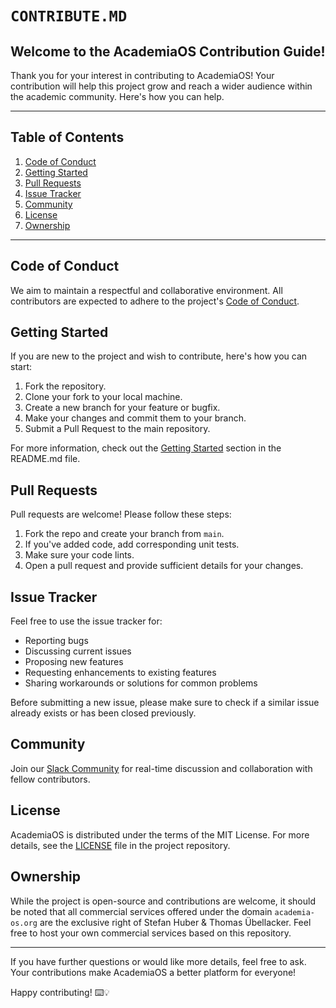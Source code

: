 # `CONTRIBUTE.MD`

## Welcome to the AcademiaOS Contribution Guide!

Thank you for your interest in contributing to AcademiaOS! Your contribution will help this project grow and reach a wider audience within the academic community. Here's how you can help.

---

## Table of Contents

1. [Code of Conduct](#code-of-conduct)
2. [Getting Started](#getting-started)
3. [Pull Requests](#pull-requests)
4. [Issue Tracker](#issue-tracker)
5. [Community](#community)
6. [License](#license)
7. [Ownership](#ownership)

---

## Code of Conduct

We aim to maintain a respectful and collaborative environment. All contributors are expected to adhere to the project's [Code of Conduct](CODE_OF_CONDUCT.md).

## Getting Started

If you are new to the project and wish to contribute, here's how you can start:

1. Fork the repository.
2. Clone your fork to your local machine.
3. Create a new branch for your feature or bugfix.
4. Make your changes and commit them to your branch.
5. Submit a Pull Request to the main repository.

For more information, check out the [Getting Started](#getting-started) section in the README.md file.

## Pull Requests

Pull requests are welcome! Please follow these steps:

1. Fork the repo and create your branch from `main`.
2. If you've added code, add corresponding unit tests.
3. Make sure your code lints.
4. Open a pull request and provide sufficient details for your changes.

## Issue Tracker

Feel free to use the issue tracker for:

- Reporting bugs
- Discussing current issues
- Proposing new features
- Requesting enhancements to existing features
- Sharing workarounds or solutions for common problems

Before submitting a new issue, please make sure to check if a similar issue already exists or has been closed previously.

## Community

Join our [Slack Community](https://join.slack.com/t/academiaos/shared_invite/zt-23730lsp0-Qlkv_0Bs3hgMY2FGTC~HnQ) for real-time discussion and collaboration with fellow contributors.

## License

AcademiaOS is distributed under the terms of the MIT License. For more details, see the [LICENSE](./LICENSE) file in the project repository.

## Ownership

While the project is open-source and contributions are welcome, it should be noted that all commercial services offered under the domain `academia-os.org` are the exclusive right of Stefan Huber & Thomas Übellacker. Feel free to host your own commercial services based on this repository.

---

If you have further questions or would like more details, feel free to ask. Your contributions make AcademiaOS a better platform for everyone!

Happy contributing! ⌨️💡